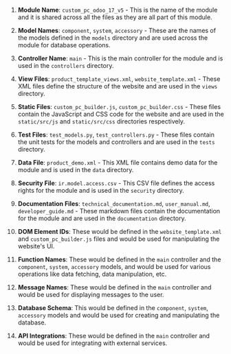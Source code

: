 1. **Module Name**: `custom_pc_odoo_17_v5` - This is the name of the module and it is shared across all the files as they are all part of this module.

2. **Model Names**: `component`, `system`, `accessory` - These are the names of the models defined in the `models` directory and are used across the module for database operations.

3. **Controller Name**: `main` - This is the main controller for the module and is used in the `controllers` directory.

4. **View Files**: `product_template_views.xml`, `website_template.xml` - These XML files define the structure of the website and are used in the `views` directory.

5. **Static Files**: `custom_pc_builder.js`, `custom_pc_builder.css` - These files contain the JavaScript and CSS code for the website and are used in the `static/src/js` and `static/src/css` directories respectively.

6. **Test Files**: `test_models.py`, `test_controllers.py` - These files contain the unit tests for the models and controllers and are used in the `tests` directory.

7. **Data File**: `product_demo.xml` - This XML file contains demo data for the module and is used in the `data` directory.

8. **Security File**: `ir.model.access.csv` - This CSV file defines the access rights for the module and is used in the `security` directory.

9. **Documentation Files**: `technical_documentation.md`, `user_manual.md`, `developer_guide.md` - These markdown files contain the documentation for the module and are used in the `documentation` directory.

10. **DOM Element IDs**: These would be defined in the `website_template.xml` and `custom_pc_builder.js` files and would be used for manipulating the website's UI.

11. **Function Names**: These would be defined in the `main` controller and the `component`, `system`, `accessory` models, and would be used for various operations like data fetching, data manipulation, etc.

12. **Message Names**: These would be defined in the `main` controller and would be used for displaying messages to the user.

13. **Database Schema**: This would be defined in the `component`, `system`, `accessory` models and would be used for creating and manipulating the database.

14. **API Integrations**: These would be defined in the `main` controller and would be used for integrating with external services.